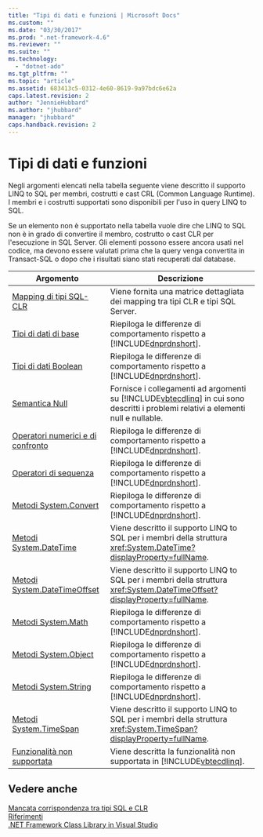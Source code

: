 ```yaml
---
title: "Tipi di dati e funzioni | Microsoft Docs"
ms.custom: ""
ms.date: "03/30/2017"
ms.prod: ".net-framework-4.6"
ms.reviewer: ""
ms.suite: ""
ms.technology: 
  - "dotnet-ado"
ms.tgt_pltfrm: ""
ms.topic: "article"
ms.assetid: 683413c5-0312-4e60-8619-9a97bdc6e62a
caps.latest.revision: 2
author: "JennieHubbard"
ms.author: "jhubbard"
manager: "jhubbard"
caps.handback.revision: 2
---
```

# Tipi di dati e funzioni
Negli argomenti elencati nella tabella seguente viene descritto il supporto LINQ to SQL per membri, costrutti e cast CRL \(Common Language Runtime\).  I membri e i costrutti supportati sono disponibili per l'uso in query LINQ to SQL.  
  
 Se un elemento non è supportato nella tabella vuole dire che LINQ to SQL non è in grado di convertire il membro, costrutto o cast CLR per l'esecuzione in SQL Server.  Gli elementi possono essere ancora usati nel codice, ma devono essere valutati prima che la query venga convertita in Transact\-SQL o dopo che i risultati siano stati recuperati dal database.  
  
|Argomento|Descrizione|  
|---------------|-----------------|  
|[Mapping di tipi SQL\-CLR](../../../../../../docs/framework/data/adonet/sql/linq/sql-clr-type-mapping.md)|Viene fornita una matrice dettagliata dei mapping tra tipi CLR e tipi SQL Server.|  
|[Tipi di dati di base](../../../../../../docs/framework/data/adonet/sql/linq/basic-data-types.md)|Riepiloga le differenze di comportamento rispetto a [!INCLUDE[dnprdnshort](../../../../../../includes/dnprdnshort-md.md)].|  
|[Tipi di dati Boolean](../../../../../../docs/framework/data/adonet/sql/linq/boolean-data-types.md)|Riepiloga le differenze di comportamento rispetto a [!INCLUDE[dnprdnshort](../../../../../../includes/dnprdnshort-md.md)].|  
|[Semantica Null](../../../../../../docs/framework/data/adonet/sql/linq/null-semantics.md)|Fornisce i collegamenti ad argomenti su [!INCLUDE[vbtecdlinq](../../../../../../includes/vbtecdlinq-md.md)] in cui sono descritti i problemi relativi a elementi null e nullable.|  
|[Operatori numerici e di confronto](../../../../../../docs/framework/data/adonet/sql/linq/numeric-and-comparison-operators.md)|Riepiloga le differenze di comportamento rispetto a [!INCLUDE[dnprdnshort](../../../../../../includes/dnprdnshort-md.md)].|  
|[Operatori di sequenza](../../../../../../docs/framework/data/adonet/sql/linq/sequence-operators.md)|Riepiloga le differenze di comportamento rispetto a [!INCLUDE[dnprdnshort](../../../../../../includes/dnprdnshort-md.md)].|  
|[Metodi System.Convert](../../../../../../docs/framework/data/adonet/sql/linq/system-convert-methods.md)|Riepiloga le differenze di comportamento rispetto a [!INCLUDE[dnprdnshort](../../../../../../includes/dnprdnshort-md.md)].|  
|[Metodi System.DateTime](../../../../../../docs/framework/data/adonet/sql/linq/system-datetime-methods.md)|Viene descritto il supporto LINQ to SQL per i membri della struttura <xref:System.DateTime?displayProperty=fullName>.|  
|[Metodi System.DateTimeOffset](../../../../../../docs/framework/data/adonet/sql/linq/system-datetimeoffset-methods.md)|Viene descritto il supporto LINQ to SQL per i membri della struttura <xref:System.DateTimeOffset?displayProperty=fullName>.|  
|[Metodi System.Math](../../../../../../docs/framework/data/adonet/sql/linq/system-math-methods.md)|Riepiloga le differenze di comportamento rispetto a [!INCLUDE[dnprdnshort](../../../../../../includes/dnprdnshort-md.md)].|  
|[Metodi System.Object](../../../../../../docs/framework/data/adonet/sql/linq/system-object-methods.md)|Riepiloga le differenze di comportamento rispetto a [!INCLUDE[dnprdnshort](../../../../../../includes/dnprdnshort-md.md)].|  
|[Metodi System.String](../../../../../../docs/framework/data/adonet/sql/linq/system-string-methods.md)|Riepiloga le differenze di comportamento rispetto a [!INCLUDE[dnprdnshort](../../../../../../includes/dnprdnshort-md.md)].|  
|[Metodi System.TimeSpan](../../../../../../docs/framework/data/adonet/sql/linq/system-timespan-methods.md)|Viene descritto il supporto LINQ to SQL per i membri della struttura <xref:System.TimeSpan?displayProperty=fullName>.|  
|[Funzionalità non supportata](../../../../../../docs/framework/data/adonet/sql/linq/unsupported-functionality.md)|Viene descritta la funzionalità non supportata in [!INCLUDE[vbtecdlinq](../../../../../../includes/vbtecdlinq-md.md)].|  
  
## Vedere anche  
 [Mancata corrispondenza tra tipi SQL e CLR](../../../../../../docs/framework/data/adonet/sql/linq/sql-clr-type-mismatches.md)   
 [Riferimenti](../../../../../../docs/framework/data/adonet/sql/linq/reference.md)   
 [.NET Framework Class Library in Visual Studio](http://msdn.microsoft.com/it-it/a03e374c-3d5c-4169-937b-49857ab273ae)
